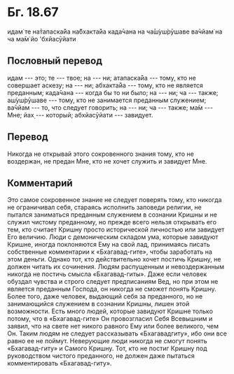 # Бг. 18.67

идам̇ те на̄тапаска̄йа на̄бхакта̄йа када̄чана на ча̄ш́уш́рӯшаве ва̄чйам̇ на ча ма̄м̇
йо 'бхйасӯйати

## Пословный перевод

идам --- это; те --- твое; на --- ни; атапаска̄йа --- тому, кто не
совершает аскезу; на --- ни; абхакта̄йа --- тому, кто не является
преданным; када̄чана --- когда бы то ни было; на --- ни; ча --- также;
аш́уш́рӯшаве --- тому, кто не занимается преданным служением; ва̄чйам ---
то, что следует говорить; на --- ни; ча --- также; ма̄м --- Мне; йах̣ ---
который; абхйасӯйати --- завидует.

## Перевод

Никогда не открывай этого сокровенного знания тому, кто не воздержан, не
предан Мне, кто не хочет служить и завидует Мне.

## Комментарий

Это самое сокровенное знание не следует поверять тому, кто никогда не
ограничивал себя, стараясь исполнить заповеди религии, не пытался
заниматься преданным служением в сознании Кришны и не служил чистому
преданному, но прежде всего нельзя открывать его тем, кто считает Кришну
просто исторической личностью или завидует Его величию. Люди с
демоническим складом ума, которые завидуют Кришне, иногда поклоняются
Ему на свой лад, принимаясь писать собственные комментарии к
«Бхагавад-гите», чтобы заработать на этом деньги. Однако тот, кто
действительно хочет постичь Кришну, не должен читать их сочинения. Людям
распущенным и невоздержанным никогда не постичь смысла «Бхагавад-гиты».
Даже если человек обуздал чувства и строго следует предписаниям Вед, но
при этом не является преданным Господа, он никогда не сможет понять
Кришну. Более того, даже человек, выдающий себя за преданного, но не
занимающийся служением в сознании Кришны, лишен этой возможности. Есть
много людей, которые завидуют Кришне только потому, что в
«Бхагавад-гите» Он провозгласил Себя Всевышним и заявил, что на свете
нет никого равного Ему или более великого, чем Он. Таким людям не
следует рассказывать «Бхагавадгиту», ибо они все равно ее не поймут.
Неверующие люди никогда не смогут понять «Бхагавад-гиту» и Самого
Кришну. Тот, кто не постиг Кришну под руководством чистого преданного,
не должен даже пытаться комментировать «Бхагавад-гиту».
